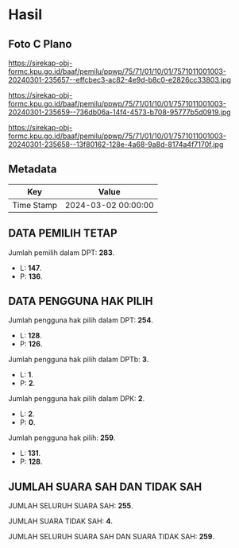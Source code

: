 # Hasil

## Foto C Plano

https://sirekap-obj-formc.kpu.go.id/baaf/pemilu/ppwp/75/71/01/10/01/7571011001003-20240301-235657--effcbec3-ac82-4e9d-b8c0-e2826cc33803.jpg

https://sirekap-obj-formc.kpu.go.id/baaf/pemilu/ppwp/75/71/01/10/01/7571011001003-20240301-235659--736db06a-14f4-4573-b708-95777b5d0919.jpg

https://sirekap-obj-formc.kpu.go.id/baaf/pemilu/ppwp/75/71/01/10/01/7571011001003-20240301-235658--13f80162-128e-4a68-9a8d-8174a4f7170f.jpg


## Metadata

| Key        | Value               |
| ---------- | ------------------- |
| Time Stamp | 2024-03-02 00:00:00 |


## DATA PEMILIH TETAP

Jumlah pemilih dalam DPT: **283**.
 * L: **147**.
 * P: **136**.

## DATA PENGGUNA HAK PILIH

Jumlah pengguna hak pilih dalam DPT: **254**.
 * L: **128**.
 * P: **126**.

Jumlah pengguna hak pilih dalam DPTb: **3**.
 * L: **1**.
 * P: **2**.

Jumlah pengguna hak pilih dalam DPK: **2**.
 * L: **2**.
 * P: **0**.

Jumlah pengguna hak pilih: **259**.
 * L: **131**.
 * P: **128**.

## JUMLAH SUARA SAH DAN TIDAK SAH

JUMLAH SELURUH SUARA SAH: **255**.

JUMLAH SUARA TIDAK SAH: **4**.

JUMLAH SELURUH SUARA SAH DAN SUARA TIDAK SAH: **259**.


